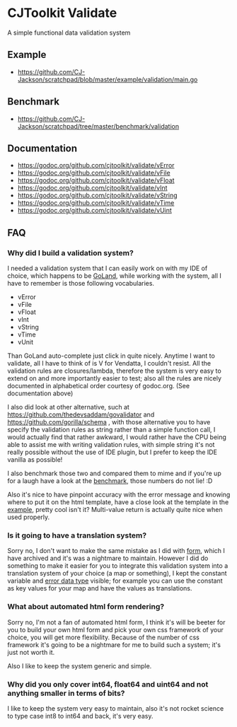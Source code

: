 # CJToolkit Validate

A simple functional data validation system

## Example

* https://github.com/CJ-Jackson/scratchpad/blob/master/example/validation/main.go

## Benchmark

* https://github.com/CJ-Jackson/scratchpad/tree/master/benchmark/validation

## Documentation

* https://godoc.org/github.com/cjtoolkit/validate/vError
* https://godoc.org/github.com/cjtoolkit/validate/vFile
* https://godoc.org/github.com/cjtoolkit/validate/vFloat
* https://godoc.org/github.com/cjtoolkit/validate/vInt
* https://godoc.org/github.com/cjtoolkit/validate/vString
* https://godoc.org/github.com/cjtoolkit/validate/vTime
* https://godoc.org/github.com/cjtoolkit/validate/vUint

## FAQ

### Why did I build a validation system?

I needed a validation system that I can easily work on with my IDE of choice, which happens to be
[GoLand](https://www.jetbrains.com/go/), while working with the system, all I have to remember is
those following vocabularies.

* vError
* vFile
* vFloat
* vInt
* vString
* vTime
* vUnit

Than GoLand auto-complete just click in quite nicely.  Anytime I want to validate, all I have to
think of is V for Vendatta, I couldn't resist.  All the validation rules are closures/lambda,
therefore the system is very easy to extend on and more importantly easier to test; also all the
rules are nicely documented in alphabetical order courtesy of godoc.org. (See documentation above)

I also did look at other alternative, such at https://github.com/thedevsaddam/govalidator and
https://github.com/gorilla/schema , with those alternative you to have specify the validation rules
as string rather than a simple function call, I would actually find that rather awkward, I would rather
have the CPU being able to assist me with writing validation rules, with simple string it's not really
possible without the use of IDE plugin, but I prefer to keep the IDE vanilla as possible!

I also benchmark those two and compared them to mime and if you're up for a laugh have a look at the
[benchmark](https://github.com/CJ-Jackson/scratchpad/tree/master/benchmark/validation), those numbers
 do not lie! :D 
 
Also it's nice to have pinpoint accuracy with the error message and knowing where to put it on the
html template, have a close look at the template in the
[example](https://github.com/CJ-Jackson/scratchpad/blob/master/example/validation/main.go), pretty
cool isn't it?  Multi-value return is actually quite nice when used properly.

### Is it going to have a translation system?

Sorry no, I don't want to make the same mistake as I did with 
[form](https://github.com/cjtoolkit/form), which I have archived and it's was a nightmare to maintain.
However I did do something to make it easier for you to integrate this validation system into a
translation system of your choice (a map or something), I kept the constant variable and
[error data type](https://godoc.org/github.com/cjtoolkit/validate/vError#Errors)
visible; for example you can use the constant as key values for your map and have the values as
translations.

### What about automated html form rendering?

Sorry no, I'm not a fan of automated html form, I think it's will be beeter for you to build your own
html form and pick your own css framework of your choice, you will get more flexibility.  Because of
the number of css framework it's going to be a nightmare for me to build such a system;  it's just not
worth it.

Also I like to keep the system generic and simple.

### Why did you only cover int64, float64 and uint64 and not anything smaller in terms of bits?

I like to keep the system very easy to maintain, also it's not rocket science to type case int8 to
int64 and back, it's very easy.